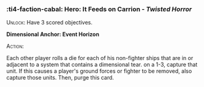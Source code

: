 ### :ti4-faction-cabal: **Hero**: It Feeds on Carrion - _Twisted Horror_

<span style="font-variant:small-caps;">Unlock</span>: Have 3 scored objectives.

**Dimensional Anchor: Event Horizon**

<span style="font-variant:small-caps;"><span style="font-variant:small-caps;">Action:</span></span>

Each other player rolls a die for each of his non-fighter ships that are in or adjacent to a system that contains a dimensional tear. on a 1-3, capture that unit. If this causes a player's ground forces or fighter to be removed, also capture those units. Then, purge this card.
